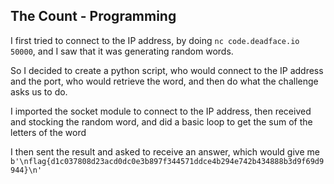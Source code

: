 ## The Count - Programming

>  
> 
> 

I first tried to connect to the IP address, by doing `nc code.deadface.io 50000`, and I saw that it was generating random words.

So I decided to create a python script, who would connect to the IP address and the port, who would retrieve the word, and then do what the challenge asks us to do.

I imported the socket module to connect to the IP address, then received and stocking the random word, and did a basic loop to get the sum of the letters of the word

I then sent the result and asked to receive an answer, which would give me `b'\nflag{d1c037808d23acd0dc0e3b897f344571ddce4b294e742b434888b3d9f69d9944}\n'`
